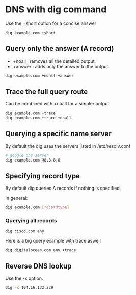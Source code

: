 # DNS with dig command

Use the +short option for a concise answer

```bash
dig example.com +short
```
## Query only the answer (A record)

- +noall : removes all the detailed output.
- +answer : adds only the answer to the output.

```bash
dig example.com +noall +answer
```

## Trace the full query route

Can be combined with +noall for a simpler output

```bash
dig example.com +trace
dig example.com +trace +noall
```

## Querying a specific name server

By default the dig uses the servers listed in /etc/resolv.conf

```bash
# google dns server
dig example.com @8.8.8.8
```

## Specifying record type

By default dig queries A records if nothing is specified.

In general:

```bash
dig example.com [recordtype]
```
### Querying all records

```bash
dig cisco.com any 
```
Here is a big query example with trace aswell

```bash
dig digitalocean.com any +trace
```
## Reverse DNS lookup

Use the -x option.

```bash
dig -x 104.16.132.229
```